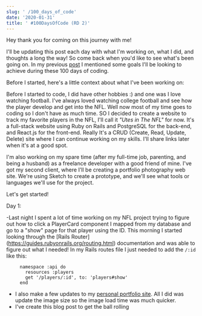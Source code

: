 ```yaml
---
slug: ' /100_days_of_code'
date: '2020-01-31'
title: ' #100DaysOfCode (RD 2)'
---
```

Hey thank you for coming on this journey with me!

I'll be updating this post each day with what I'm working on, what I did, and thoughts a long the way! So come back when you'd like to see what's been going on. In my previous [post](<>) I mentioned some goals I'll be looking to achieve during these 100 days of coding.

Before I started, here's a little context about what I've been working on:

Before I started to code, I did have other hobbies :) and one was I love watching football. I've always loved watching college football and see how the player develop and get into the NFL. Well now most of my time goes to coding so I don't have as much time. SO I decided to create a website to track my favorite players in the NFL, I'll call it *"Utes in The NFL"* for now. It's a full-stack website using Ruby on Rails and PostgreSQL for the back-end, and React.js for the front-end. Really It's a CRUD (Create, Read, Update, Delete) site where I can continue working on my skills. I'll share links later when it's at a good spot.

I'm also working on my spare time (after my full-time job, parenting, and being a husband) as a freelance developer with a good friend of mine. I've got my second client, where I'll be creating a portfolio photography web site. We're using Sketch to create a prototype, and we'll see what tools or languages we'll use for the project. 

Let's get started!

Day 1:        

-Last night I spent a lot of time working on my NFL project trying to figure out how to  click a PlayerCard component  I mapped from my database and go to a "show" page for that player using the ID. This morning I started looking through the \[Rails Router](<https://guides.rubyonrails.org/routing.html>) documentation and was able to figure out what I needed! In my Rails routes file I just needed to add the `/:id` like this:

```  
     namespace :api do
       resources :players
       get '/players/:id', to: 'players#show'
     end  
```
- I also make a few updates to my [personal portfolio site](https//:taylorjcovington.com). All I did was update the image size so the image load time was much quicker.
- I've create this blog post to get the ball rolling
